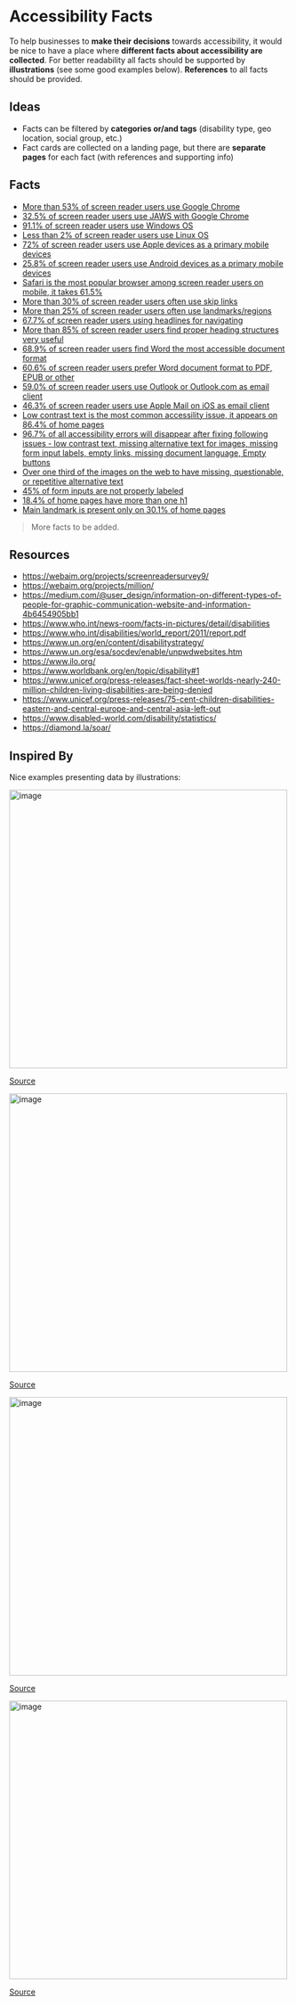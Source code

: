 # Accessibility Facts

To help businesses to **make their decisions** towards accessibility, it would be nice to have a place where **different facts about accessibility are collected**. For better readability all facts should be supported by **illustrations** (see some good examples below). **References** to all facts should be provided.

## Ideas

* Facts can be filtered by **categories or/and tags** (disability type, geo location, social group, etc.)
* Fact cards are collected on a landing page, but there are **separate pages** for each fact (with references and supporting info)

## Facts

* [More than 53% of screen reader users use Google Chrome](https://webaim.org/projects/screenreadersurvey9/#browsers_div)
* [32.5% of screen reader users use JAWS with Google Chrome](https://webaim.org/projects/screenreadersurvey9/#browsercombos)
* [91.1% of screen reader users use Windows OS](https://webaim.org/projects/screenreadersurvey9/#os_div)
* [Less than 2% of screen reader users use Linux OS](https://webaim.org/projects/screenreadersurvey9/#os_div)
* [72% of screen reader users use Apple devices as a primary mobile devices](https://webaim.org/projects/screenreadersurvey9/#mobileplatforms_div)
* [25.8% of screen reader users use Android devices as a primary mobile devices](https://webaim.org/projects/screenreadersurvey9/#mobileplatforms_div)
* [Safari is the most popular browser among screen reader users on mobile, it takes 61.5%](https://webaim.org/projects/screenreadersurvey9/#mobilebrowser_div)
* [More than 30% of screen reader users often use skip links](https://webaim.org/projects/screenreadersurvey9/#skip)
* [More than 25% of screen reader users often use landmarks/regions](https://webaim.org/projects/screenreadersurvey9/#landmarks)
* [67.7% of screen reader users using headlines for navigating](https://webaim.org/projects/screenreadersurvey9/#finding)
* [More than 85% of screen reader users find proper heading structures very useful](https://webaim.org/projects/screenreadersurvey9/#heading_div)
* [68.9% of screen reader users find Word the most accessible document format](https://webaim.org/projects/screenreadersurvey9/#docaccessibility_div)
* [60.6% of screen reader users prefer Word document format to PDF, EPUB or other](https://webaim.org/projects/screenreadersurvey9/#docpreference_div)
* [59.0% of screen reader users use Outlook or Outlook.com as email client](https://webaim.org/projects/screenreadersurvey9/#mail_div)
* [46.3% of screen reader users use Apple Mail on iOS as email client](https://webaim.org/projects/screenreadersurvey9/#mail_div)
* [Low contrast text is the most common accessility issue, it appears on 86.4% of home pages](https://webaim.org/projects/million/#wcag_div)
* [96.7% of all accessibility errors will disappear after fixing following issues - low contrast text, missing alternative text for images, missing form input labels, empty links, missing document language, Empty buttons](https://webaim.org/projects/million/#wcag)
* [Over one third of the images on the web to have missing, questionable, or repetitive alternative text](https://webaim.org/projects/million/#wcag)
* [45% of form inputs are not properly labeled](https://webaim.org/projects/million/#labels)
* [18.4% of home pages have more than one h1](https://webaim.org/projects/million/#headings)
* [Main landmark is present only on 30.1% of home pages](https://webaim.org/projects/million/#regions)

> More facts to be added.

## Resources

* https://webaim.org/projects/screenreadersurvey9/
* https://webaim.org/projects/million/
* https://medium.com/@user_design/information-on-different-types-of-people-for-graphic-communication-website-and-information-4b6454905bb1
* https://www.who.int/news-room/facts-in-pictures/detail/disabilities
* https://www.who.int/disabilities/world_report/2011/report.pdf
* https://www.un.org/en/content/disabilitystrategy/
* https://www.un.org/esa/socdev/enable/unpwdwebsites.htm
* https://www.ilo.org/
* https://www.worldbank.org/en/topic/disability#1
* https://www.unicef.org/press-releases/fact-sheet-worlds-nearly-240-million-children-living-disabilities-are-being-denied
* https://www.unicef.org/press-releases/75-cent-children-disabilities-eastern-and-central-europe-and-central-asia-left-out
* https://www.disabled-world.com/disability/statistics/
* https://diamond.la/soar/

## Inspired By

Nice examples presenting data by illustrations:

<img width="500" alt="image" src="https://user-images.githubusercontent.com/10166916/144743685-a464783a-06dc-4ac6-9f2c-e7c1d0d4dd11.png">

[Source](https://medium.com/@user_design/information-on-different-types-of-people-for-graphic-communication-website-and-information-4b6454905bb1)

<img width="500" alt="image" src="https://user-images.githubusercontent.com/10166916/144743852-3817109f-76c4-425a-9ec6-4abe30d399e8.png">

[Source](https://bighack.org/accessibility-and-disability-facts-and-figures/)

<img width="500" alt="image" src="https://user-images.githubusercontent.com/10166916/144743922-440def72-3708-4053-acba-8b8195a981de.png">

[Source](https://www.healio.com/news/primary-care/20211118/qa-67-million-us-adults-report-having-at-least-one-disability)

<img width="500" alt="image" src="https://user-images.githubusercontent.com/10166916/144744605-1a2e7304-5bf2-47c8-ba10-bc324cd6c49e.png">

[Source](https://pages.diamond.la/hubfs/SOAR%20/Diamond%202nd%20Annual%20SOAR%20Report%202020.pdf)
